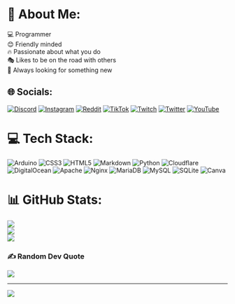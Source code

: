 # 💫 About Me:
💻 Programmer<br>😊 Friendly minded<br>🔥 Passionate about what you do<br>🎭 Likes to be on the road with others<br>🔭 Always looking for something new


## 🌐 Socials:
[![Discord](https://img.shields.io/badge/Discord-%237289DA.svg?logo=discord&logoColor=white)](https://discord.gg/DypJbNXWMx) [![Instagram](https://img.shields.io/badge/Instagram-%23E4405F.svg?logo=Instagram&logoColor=white)](https://instagram.com/zarroc05) [![Reddit](https://img.shields.io/badge/Reddit-%23FF4500.svg?logo=Reddit&logoColor=white)](https://reddit.com/user/zarroc79) [![TikTok](https://img.shields.io/badge/TikTok-%23000000.svg?logo=TikTok&logoColor=white)](https://tiktok.com/@zarroc_79) [![Twitch](https://img.shields.io/badge/Twitch-%239146FF.svg?logo=Twitch&logoColor=white)](https://twitch.tv/zarroc05) [![Twitter](https://img.shields.io/badge/Twitter-%231DA1F2.svg?logo=Twitter&logoColor=white)](https://twitter.com/ZarrocTV) [![YouTube](https://img.shields.io/badge/YouTube-%23FF0000.svg?logo=YouTube&logoColor=white)](https://youtube.com/@UCyPa9xjjWoOxw2jpD8NA9xQ) 

# 💻 Tech Stack:
![Arduino](https://img.shields.io/badge/-Arduino-00979D?style=for-the-badge&logo=Arduino&logoColor=white) ![CSS3](https://img.shields.io/badge/css3-%231572B6.svg?style=for-the-badge&logo=css3&logoColor=white) ![HTML5](https://img.shields.io/badge/html5-%23E34F26.svg?style=for-the-badge&logo=html5&logoColor=white) ![Markdown](https://img.shields.io/badge/markdown-%23000000.svg?style=for-the-badge&logo=markdown&logoColor=white) ![Python](https://img.shields.io/badge/python-3670A0?style=for-the-badge&logo=python&logoColor=ffdd54) ![Cloudflare](https://img.shields.io/badge/Cloudflare-F38020?style=for-the-badge&logo=Cloudflare&logoColor=white) ![DigitalOcean](https://img.shields.io/badge/DigitalOcean-%230167ff.svg?style=for-the-badge&logo=digitalOcean&logoColor=white) ![Apache](https://img.shields.io/badge/apache-%23D42029.svg?style=for-the-badge&logo=apache&logoColor=white) ![Nginx](https://img.shields.io/badge/nginx-%23009639.svg?style=for-the-badge&logo=nginx&logoColor=white) ![MariaDB](https://img.shields.io/badge/MariaDB-003545?style=for-the-badge&logo=mariadb&logoColor=white) ![MySQL](https://img.shields.io/badge/mysql-%2300f.svg?style=for-the-badge&logo=mysql&logoColor=white) ![SQLite](https://img.shields.io/badge/sqlite-%2307405e.svg?style=for-the-badge&logo=sqlite&logoColor=white) ![Canva](https://img.shields.io/badge/Canva-%2300C4CC.svg?style=for-the-badge&logo=Canva&logoColor=white)
# 📊 GitHub Stats:
![](https://github-readme-stats.vercel.app/api?username=Zarroc05&theme=dark&hide_border=false&include_all_commits=false&count_private=false)<br/>
![](https://github-readme-streak-stats.herokuapp.com/?user=Zarroc05&theme=dark&hide_border=false)<br/>
![](https://github-readme-stats.vercel.app/api/top-langs/?username=Zarroc05&theme=dark&hide_border=false&include_all_commits=false&count_private=false&layout=compact)

### ✍️ Random Dev Quote
![](https://quotes-github-readme.vercel.app/api?type=horizontal&theme=dark)

---
[![](https://visitcount.itsvg.in/api?id=Zarroc05&icon=0&color=12)](https://visitcount.itsvg.in)

<!-- Proudly created with GPRM ( https://gprm.itsvg.in ) -->
